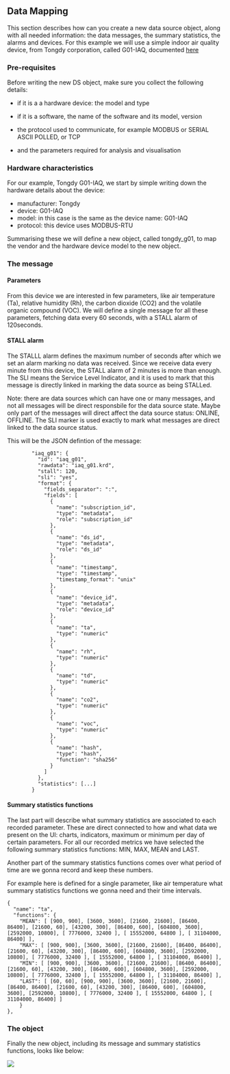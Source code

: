 ## Data Mapping

This section describes how can you create a new data source object, along with all needed 
information: the data messages, the summary statistics, the alarms and devices. For this 
example we will use a simple indoor air quality device, from Tongdy corporation, called
G01-IAQ, documented [here][1]

### Pre-requisites

Before writing the new DS object, make sure you collect the following details:

 * if it is a a hardware device: the model and type
 
 * if it is a software, the name of the software and its model, version
 
 * the protocol used to communicate, for example MODBUS or SERIAL ASCII POLLED, or TCP
 
 * and the parameters required for analysis and visualisation

### Hardware characteristics

For our example, Tongdy G01-IAQ, we start by simple writing down the hardware details 
about the device:

 * manufacturer: Tongdy
 * device: G01-IAQ
 * model: in this case is the same as the device name: G01-IAQ
 * protocol: this device uses MODBUS-RTU

Summarising these we will define a new object, called tongdy_g01, to map the vendor and
the hardware device model to the new object.

### The message

#### Parameters

From this device we are interested in few parameters, like air temperature (Ta), relative 
humidity (Rh), the carbon dioxide (CO2) and the volatile organic compound (VOC). We will
define a single message for all these parameters, fetching data every 60 seconds, with
a STALL alarm of 120seconds. 

#### STALL alarm

The STALLL alarm defines the maximum number of seconds after which we set an alarm marking
no data was received. Since we receive data every minute from this device, the STALL alarm
of 2 minutes is more than enough. The SLI means the Service Level Indicator, and it is
used to mark that this message is directly linked in marking the data source as being 
STALLed. 

Note: there are data sources which can have one or many messages, and not all messages
will be direct responsbile for the data source state. Maybe only part of the messages
will direct affect the data source status: ONLINE, OFFLINE. The SLI marker is used exactly
to mark what messages are direct linked to the data source status.

This will be the JSON defintion of the message:

```
        "iaq_g01": {
          "id": "iaq_g01",
          "rawdata": "iaq_g01.krd",
          "stall": 120,
          "sli": "yes",
          "format": {
            "fields_separator": ":",
            "fields": [
              {
                "name": "subscription_id",
                "type": "metadata",
                "role": "subscription_id"
              },
              {
                "name": "ds_id",
                "type": "metadata",
                "role": "ds_id"
              },
              {
                "name": "timestamp",
                "type": "timestamp",
                "timestamp_format": "unix"
              },
              {
                "name": "device_id",
                "type": "metadata",
                "role": "device_id"
              },
              {
                "name": "ta",
                "type": "numeric"
              },
              {
                "name": "rh",
                "type": "numeric"
              },
              {
                "name": "td",
                "type": "numeric"
              },
              {
                "name": "co2",
                "type": "numeric"
              },
              {
                "name": "voc",
                "type": "numeric"
              },
              {
                "name": "hash",
                "type": "hash",
                "function": "sha256"
              }
            ]
          },
          "statistics": [...]
        }
```

#### Summary statistics functions

The last part will describe what summary statistics are associated to each recorded 
parameter. These are direct connected to how and what data we present on the UI: charts,
indicators, maximum or minimum per day of certain parameters. For all our recorded metrics
we have selected the following summary statistics functions: MIN, MAX, MEAN and LAST.

Another part of the summary statistics functions comes over what period of time are we
gonna record and keep these numbers. 

For example here is defined for a single parameter, like air temperature what summary 
statistics functions we gonna need and their time intervals.

```
{
  "name": "ta",
  "functions": {
    "MEAN": [ [900, 900], [3600, 3600], [21600, 21600], [86400, 86400], [21600, 60], [43200, 300], [86400, 600], [604800, 3600], [2592000, 10800], [ 7776000, 32400 ], [ 15552000, 64800 ], [ 31104000, 86400] ],
    "MAX": [ [900, 900], [3600, 3600], [21600, 21600], [86400, 86400], [21600, 60], [43200, 300], [86400, 600], [604800, 3600], [2592000, 10800], [ 7776000, 32400 ], [ 15552000, 64800 ], [ 31104000, 86400] ],
    "MIN": [ [900, 900], [3600, 3600], [21600, 21600], [86400, 86400], [21600, 60], [43200, 300], [86400, 600], [604800, 3600], [2592000, 10800], [ 7776000, 32400 ], [ 15552000, 64800 ], [ 31104000, 86400] ],
    "LAST": [ [60, 60], [900, 900], [3600, 3600], [21600, 21600], [86400, 86400], [21600, 60], [43200, 300], [86400, 600], [604800, 3600], [2592000, 10800], [ 7776000, 32400 ], [ 15552000, 64800 ], [ 31104000, 86400] ]
    }
},
```


### The object

Finally the new object, including its message and summary statistics functions, looks
like below:

![](https://github.com/sparvu/lmo/blob/master/docs/img/Tongdy.G01.DS.svg)

[1]: http://en.tongdy.com/a/COjiancechanpin/44.html